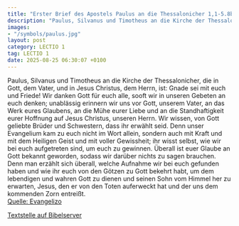 ```yaml
---
title: "Erster Brief des Apostels Paulus an die Thessalonicher 1,1-5.8b-10"
description: "Paulus, Silvanus und Timotheus an die Kirche der Thessalonicher, die in Gott, dem Vater, und in Jesus Christus, dem Herrn, ist: Gnade sei mit euch und Friede! Wir danken Gott für euch alle, sooft wir in unseren Gebeten an euch denken; unablässig erinnern wir uns vor Gott, unserem...."
images:
- "/symbols/paulus.jpg"
layout: post
category: LECTIO 1
tag: LECTIO 1
date: 2025-08-25 06:30:07 +0100
---
```

Paulus, Silvanus und Timotheus an die Kirche der Thessalonicher, die in Gott, dem Vater, und in Jesus Christus, dem Herrn, ist: Gnade sei mit euch und Friede!
Wir danken Gott für euch alle, sooft wir in unseren Gebeten an euch denken;
unablässig erinnern wir uns vor Gott, unserem Vater, an das Werk eures Glaubens, an die Mühe eurer Liebe und an die Standhaftigkeit eurer Hoffnung auf Jesus Christus, unseren Herrn.<!--more-->
Wir wissen, von Gott geliebte Brüder und Schwestern, dass ihr erwählt seid.
Denn unser Evangelium kam zu euch nicht im Wort allein, sondern auch mit Kraft und mit dem Heiligen Geist und mit voller Gewissheit; ihr wisst selbst, wie wir bei euch aufgetreten sind, um euch zu gewinnen.
Überall ist euer Glaube an Gott bekannt geworden, sodass wir darüber nichts zu sagen brauchen.
Denn man erzählt sich überall, welche Aufnahme wir bei euch gefunden haben und wie ihr euch von den Götzen zu Gott bekehrt habt, um dem lebendigen und wahren Gott zu dienen
und seinen Sohn vom Himmel her zu erwarten, Jesus, den er von den Toten auferweckt hat und der uns dem kommenden Zorn entreißt.<br>
[Quelle: Evangelizo](https://evangeliumtagfuertag.org/DE/gospel)

[Textstelle auf Bibelserver](https://www.bibleserver.com/EU/1.Thessalonicher1,1-5.8b-10)
